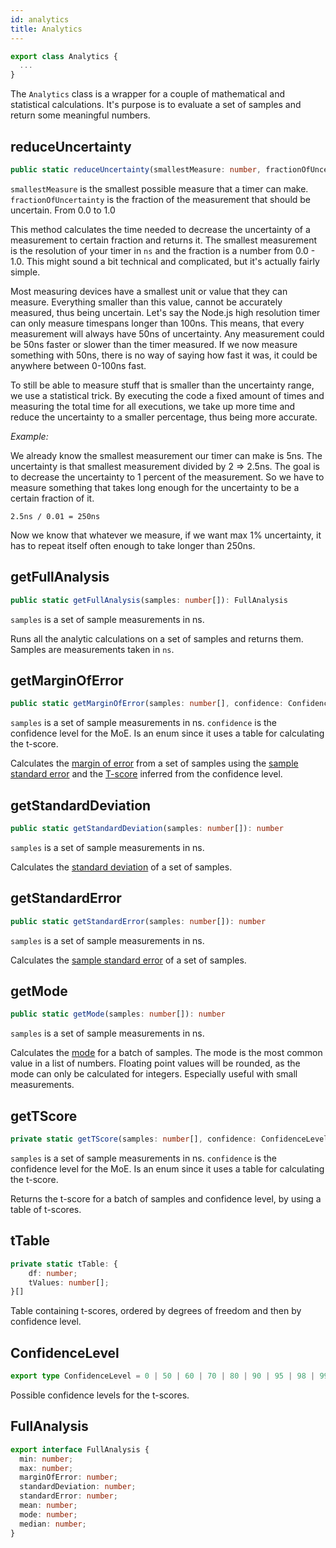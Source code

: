 ```yaml
---
id: analytics
title: Analytics
---
```


```ts
export class Analytics {
  ...
}
```

The `Analytics` class is a wrapper for a couple of mathematical and statistical calculations.
It's purpose is to evaluate a set of samples and return some meaningful numbers.

## reduceUncertainty

```ts
public static reduceUncertainty(smallestMeasure: number, fractionOfUncertainty: number): number
```

`smallestMeasure` is the smallest possible measure that a timer can make.
`fractionOfUncertainty` is the fraction of the measurement that should be uncertain. From 0.0 to 1.0

This method calculates the time needed to decrease the uncertainty of a measurement to certain fraction and returns it.
The smallest measurement is the resolution of your timer in `ns` and the fraction is a number from 0.0 - 1.0.
This might sound a bit technical and complicated, but it's actually fairly simple.

Most measuring devices have a smallest unit or value that they can measure. Everything smaller than this value, cannot be accurately measured, thus being uncertain. Let's say the Node.js high resolution timer can only measure timespans longer than 100ns. This means, that every measurement will always have 50ns of uncertainty. Any measurement could be 50ns faster or slower than the timer measured. If we now measure something with 50ns, there is no way of saying how fast it was, it could be anywhere between 0-100ns fast.

To still be able to measure stuff that is smaller than the uncertainty range, we use a statistical trick. By executing the code a fixed amount of times and measuring the total time for all executions, we take up more time and reduce the uncertainty to a smaller percentage, thus being more accurate.

_Example:_

We already know the smallest measurement our timer can make is 5ns. The uncertainty is that smallest measurement divided by 2 => 2.5ns.
The goal is to decrease the uncertainty to 1 percent of the measurement.
So we have to measure something that takes long enough for the uncertainty to be a certain fraction of it.

```text
2.5ns / 0.01 = 250ns
```

Now we know that whatever we measure, if we want max 1% uncertainty, it has to repeat itself often enough to take longer than 250ns.

## getFullAnalysis

```ts
public static getFullAnalysis(samples: number[]): FullAnalysis
```

`samples` is a set of sample measurements in ns.

Runs all the analytic calculations on a set of samples and returns them.
Samples are measurements taken in `ns`.

## getMarginOfError

```ts
public static getMarginOfError(samples: number[], confidence: ConfidenceLevel = 99): number
```

`samples` is a set of sample measurements in ns.
`confidence` is the confidence level for the MoE. Is an enum since it uses a table for calculating the t-score.

Calculates the [margin of error](https://www.statisticshowto.datasciencecentral.com/probability-and-statistics/hypothesis-testing/margin-of-error/)
from a set of samples using the [sample standard error](https://www.radford.edu/~biol-web/stats/standarderrorcalc.pdf)
and the [T-score](http://www.sjsu.edu/faculty/gerstman/StatPrimer/t-table.pdf) inferred from the confidence level.

## getStandardDeviation

```ts
public static getStandardDeviation(samples: number[]): number
```

`samples` is a set of sample measurements in ns.

Calculates the [standard deviation](https://www.radford.edu/~biol-web/stats/standarderrorcalc.pdf) of a set of samples.

## getStandardError

```ts
public static getStandardError(samples: number[]): number
```

`samples` is a set of sample measurements in ns.

Calculates the [sample standard error](https://www.radford.edu/~biol-web/stats/standarderrorcalc.pdf) of a set of samples.

## getMode

```ts
public static getMode(samples: number[]): number
```

`samples` is a set of sample measurements in ns.

Calculates the [mode](<https://en.wikipedia.org/wiki/Mode_(statistics)>) for a batch of samples.
The mode is the most common value in a list of numbers.
Floating point values will be rounded, as the mode can only be calculated for integers.
Especially useful with small measurements.

## getTScore

```ts
private static getTScore(samples: number[], confidence: ConfidenceLevel)
```

`samples` is a set of sample measurements in ns.
`confidence` is the confidence level for the MoE. Is an enum since it uses a table for calculating the t-score.

Returns the t-score for a batch of samples and confidence level, by using a table of t-scores.

## tTable

```ts
private static tTable: {
    df: number;
    tValues: number[];
}[]
```

Table containing t-scores, ordered by degrees of freedom and then by confidence level.

## ConfidenceLevel

```ts
export type ConfidenceLevel = 0 | 50 | 60 | 70 | 80 | 90 | 95 | 98 | 99 | 99.8 | 99.9;
```

Possible confidence levels for the t-scores.

## FullAnalysis

```ts
export interface FullAnalysis {
  min: number;
  max: number;
  marginOfError: number;
  standardDeviation: number;
  standardError: number;
  mean: number;
  mode: number;
  median: number;
}
```

